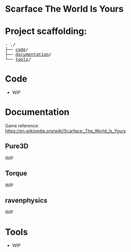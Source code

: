# Scarface The World Is Yours

<p align="center">
  <!--img width="460" height="300" src="https://user-images.githubusercontent.com/44430306/169044742-49f5a400-72fd-405e-8adf-aa647d9f0db8.png"-->
</p>

<!--hr-->

<h1>Project scaffolding:</h1>

<pre>
- ./
├── <a href="#code">code</a>/
├── <a href="#documentation">documentation</a>/
└── <a href="#tools">tools</a>/
</pre>

# Code
- WIP
# Documentation
Game reference: https://en.wikipedia.org/wiki/Scarface:_The_World_Is_Yours

<h2>Pure3D</h2>
WIP
<h2>Torque</h2>
WIP
<h2>ravenphysics</h2>
WIP

# Tools
- WIP
